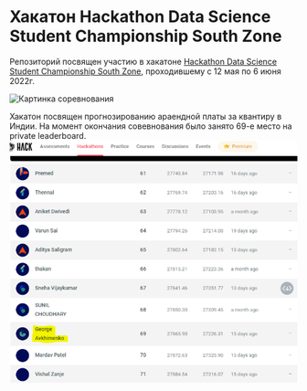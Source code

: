 # Хакатон Hackathon Data Science Student Championship South Zone

Репозиторий посвящен участию в хакатоне [Hackathon Data Science Student Championship South Zone](https://machinehack.com/hackathons/data_science_student_championship_south_zone/overview), проходившему с 12 мая по 6 июня 2022г.

![Картинка соревнования](https://machinehack-be.s3.amazonaws.com/data_science_student_championship_south_zone/Predict%20PG%20Rent%203%20large.jpg?X-Amz-Algorithm=AWS4-HMAC-SHA256&X-Amz-Credential=AKIA4OZIV247L3SL57HI%2F20220614%2Fap-south-1%2Fs3%2Faws4_request&X-Amz-Date=20220614T180321Z&X-Amz-Expires=172800&X-Amz-SignedHeaders=host&X-Amz-Signature=8688a04924667e4b769bc4b14be8aaa64995cf610c0621e1c5429d838735367c)

Хакатон посвящен прогнозированию араендной платы за квантиру в Индии. На момент окончания совевнования было занято 69-е место на private leaderboard.
![PRIVATE LEADER BOARD](https://github.com/george101010/Hackathon-Data-Science-Student-Championship-South-Zone/blob/main/место_на_хакатоне.png)
  
